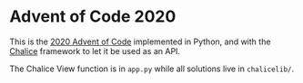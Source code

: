 # Advent of Code 2020

This is the [2020 Advent of Code](https://adventofcode.com/2020) implemented in
Python, and with the [Chalice](https://github.com/aws/chalice) framework to let
it be used as an API.

The Chalice View function is in `app.py` while all solutions live in
`chalicelib/`.